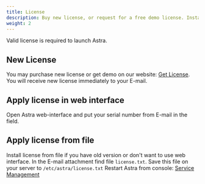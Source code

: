 ```yaml
---
title: License
description: Buy new license, or request for a free demo license. Install license
weight: 2
---
```


Valid license is required to launch Astra.

## New License

You may purchase new license or get demo on our website: [Get License](/en/astra/pricing/).
You will receive new license immediately to your E-mail.

## Apply license in web interface

Open Astra web-interface and put your serial number from E-mail in the field.

## Apply license from file

Install license from file if you have old version or don't want to use web interface.
In the E-mail attachment find file `license.txt`.
Save this file on your server to `/etc/astra/license.txt`
Restart Astra from console: [Service Management](/en/astra/quick-start/systemd/)

